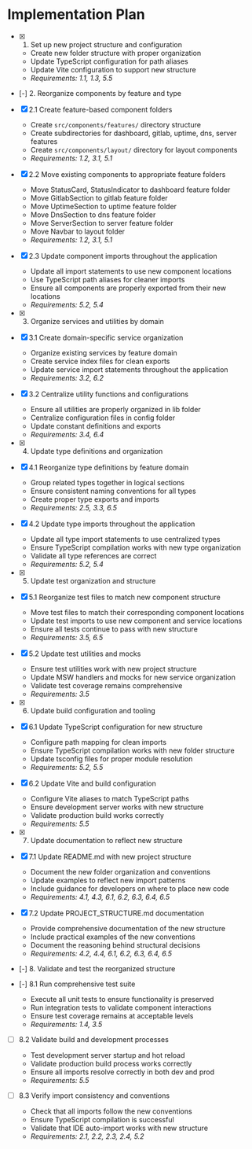 # Implementation Plan

- [x] 1. Set up new project structure and configuration

  - Create new folder structure with proper organization
  - Update TypeScript configuration for path aliases
  - Update Vite configuration to support new structure
  - _Requirements: 1.1, 1.3, 5.5_

- [-] 2. Reorganize components by feature and type
- [x] 2.1 Create feature-based component folders

  - Create `src/components/features/` directory structure
  - Create subdirectories for dashboard, gitlab, uptime, dns, server features
  - Create `src/components/layout/` directory for layout components
  - _Requirements: 1.2, 3.1, 5.1_

- [x] 2.2 Move existing components to appropriate feature folders

  - Move StatusCard, StatusIndicator to dashboard feature folder
  - Move GitlabSection to gitlab feature folder
  - Move UptimeSection to uptime feature folder
  - Move DnsSection to dns feature folder
  - Move ServerSection to server feature folder
  - Move Navbar to layout folder
  - _Requirements: 1.2, 3.1, 5.1_

- [x] 2.3 Update component imports throughout the application

  - Update all import statements to use new component locations
  - Use TypeScript path aliases for cleaner imports
  - Ensure all components are properly exported from their new locations
  - _Requirements: 5.2, 5.4_

- [x] 3. Organize services and utilities by domain
- [x] 3.1 Create domain-specific service organization

  - Organize existing services by feature domain
  - Create service index files for clean exports
  - Update service import statements throughout the application
  - _Requirements: 3.2, 6.2_

- [x] 3.2 Centralize utility functions and configurations

  - Ensure all utilities are properly organized in lib folder
  - Centralize configuration files in config folder
  - Update constant definitions and exports
  - _Requirements: 3.4, 6.4_

- [x] 4. Update type definitions and organization
- [x] 4.1 Reorganize type definitions by feature domain

  - Group related types together in logical sections
  - Ensure consistent naming conventions for all types
  - Create proper type exports and imports
  - _Requirements: 2.5, 3.3, 6.5_

- [x] 4.2 Update type imports throughout the application

  - Update all type import statements to use centralized types
  - Ensure TypeScript compilation works with new type organization
  - Validate all type references are correct
  - _Requirements: 5.2, 5.4_

- [x] 5. Update test organization and structure
- [x] 5.1 Reorganize test files to match new component structure

  - Move test files to match their corresponding component locations
  - Update test imports to use new component and service locations
  - Ensure all tests continue to pass with new structure
  - _Requirements: 3.5, 6.5_

- [x] 5.2 Update test utilities and mocks

  - Ensure test utilities work with new project structure
  - Update MSW handlers and mocks for new service organization
  - Validate test coverage remains comprehensive
  - _Requirements: 3.5_

- [x] 6. Update build configuration and tooling
- [x] 6.1 Update TypeScript configuration for new structure

  - Configure path mapping for clean imports
  - Ensure TypeScript compilation works with new folder structure
  - Update tsconfig files for proper module resolution
  - _Requirements: 5.2, 5.5_

- [x] 6.2 Update Vite and build configuration

  - Configure Vite aliases to match TypeScript paths
  - Ensure development server works with new structure
  - Validate production build works correctly
  - _Requirements: 5.5_

- [x] 7. Update documentation to reflect new structure
- [x] 7.1 Update README.md with new project structure

  - Document the new folder organization and conventions
  - Update examples to reflect new import patterns
  - Include guidance for developers on where to place new code
  - _Requirements: 4.1, 4.3, 6.1, 6.2, 6.3, 6.4, 6.5_

- [x] 7.2 Update PROJECT_STRUCTURE.md documentation

  - Provide comprehensive documentation of the new structure
  - Include practical examples of the new conventions
  - Document the reasoning behind structural decisions
  - _Requirements: 4.2, 4.4, 6.1, 6.2, 6.3, 6.4, 6.5_

- [-] 8. Validate and test the reorganized structure
- [-] 8.1 Run comprehensive test suite

  - Execute all unit tests to ensure functionality is preserved
  - Run integration tests to validate component interactions
  - Ensure test coverage remains at acceptable levels
  - _Requirements: 1.4, 3.5_

- [ ] 8.2 Validate build and development processes

  - Test development server startup and hot reload
  - Validate production build process works correctly
  - Ensure all imports resolve correctly in both dev and prod
  - _Requirements: 5.5_

- [ ] 8.3 Verify import consistency and conventions
  - Check that all imports follow the new conventions
  - Ensure TypeScript compilation is successful
  - Validate that IDE auto-import works with new structure
  - _Requirements: 2.1, 2.2, 2.3, 2.4, 5.2_
